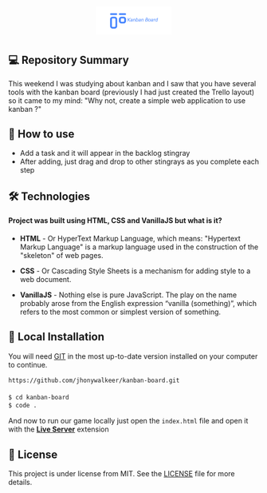 <h1 align="center">
    <img src="./src/icon-repo-kanban.png" alt="Kanban Board by Jhony Walker" width="30%" />
</h1>

## 💻 Repository Summary

This weekend I was studying about kanban and I saw that you have several tools with the kanban board (previously I had just created the Trello layout) so it came to my mind: "Why not, create a simple web application to use kanban ?"

## :bookmark_tabs: How to use

- Add a task and it will appear in the backlog stingray
- After adding, just drag and drop to other stingrays as you complete each step

## 🛠 Technologies

#### Project was built using **HTML**, **CSS** and **VanillaJS** but what is it?

- **HTML** - Or HyperText Markup Language, which means: "Hypertext Markup Language" is a markup language used in the construction of the "skeleton" of web pages.

- **CSS** - Or Cascading Style Sheets is a mechanism for adding style to a web document.

- **VanillaJS** - Nothing else is pure JavaScript. The play on the name probably arose from the English expression “vanilla (something)”, which refers to the most common or simplest version of something.

## 🔨 Local Installation

You will need [GIT](https://git-scm.com/) in the most up-to-date version installed on your computer to continue.

```bash
https://github.com/jhonywalkeer/kanban-board.git

$ cd kanban-board
$ code .
```

And now to run our game locally just open the `index.html` file and open it with the **[Live Server](https://marketplace.visualstudio.com/items?itemName=ritwickdey.LiveServer)** extension

## 📖 License

This project is under license from MIT. See the [LICENSE](LICENSE.md) file for more details.
